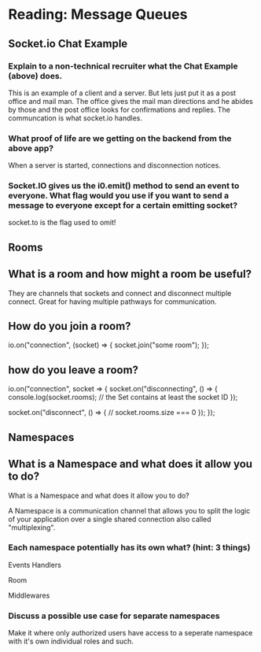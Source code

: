 # Reading: Message Queues

## Socket.io Chat Example

### Explain to a non-technical recruiter what the Chat Example (above) does.
This is an example of a client and a server. But lets just put it as a post office and mail man. The office gives the mail man directions and he abides by those and the post office looks for confirmations and replies. The communcation is what socket.io handles. 

### What proof of life are we getting on the backend from the above app?

When a server is started, connections and disconnection notices.


### Socket.IO gives us the i0.emit() method to send an event to everyone. What flag would you use if you want to send a message to everyone except for a certain emitting socket?

socket.to is the flag used to omit!

## Rooms

## What is a room and how might a room be useful?

They are channels that sockets and connect and disconnect multiple connect. Great for having multiple pathways for communication.

## How do you join a room?

io.on("connection", (socket) => {
  socket.join("some room");
});

## how do you leave a room?

io.on("connection", socket => {
  socket.on("disconnecting", () => {
    console.log(socket.rooms); // the Set contains at least the socket ID
  });

  socket.on("disconnect", () => {
    // socket.rooms.size === 0
  });
});

## Namespaces

## What is a Namespace and what does it allow you to do?

What is a Namespace and what does it allow you to do?

A Namespace is a communication channel that allows you to split the logic of your application over a single shared connection also called "multiplexing".

### Each namespace potentially has its own what? (hint: 3 things)

Events Handlers

Room

Middlewares


### Discuss a possible use case for separate namespaces

Make it where only authorized users have access to a seperate namespace with it's own individual roles and such.